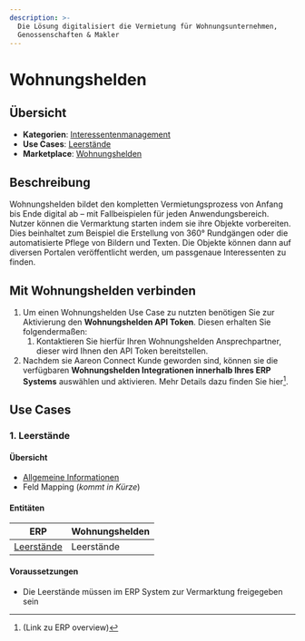 ```yaml
---
description: >-
  Die Lösung digitalisiert die Vermietung für Wohnungsunternehmen,
  Genossenschaften & Makler
---
```


# Wohnungshelden

## Übersicht

* **Kategorien**: [Interessentenmanagement](../kategorien/interessentenmanagement.md)
* **Use Cases**: [Leerstände](../use-cases/leerstaende.md)
* **Marketplace**: [Wohnungshelden](https://marketplace.aareon.com/de/listings/wohnungshelden)

## Beschreibung

Wohnungshelden bildet den kompletten Vermietungsprozess von Anfang bis Ende digital ab – mit Fallbeispielen für jeden Anwendungsbereich. Nutzer können die Vermarktung starten indem sie ihre Objekte vorbereiten. Dies beinhaltet zum Beispiel die Erstellung von 360° Rundgängen oder die automatisierte Pflege von Bildern und Texten. Die Objekte können dann auf diversen Portalen veröffentlicht werden, um passgenaue Interessenten zu finden.

## Mit Wohnungshelden verbinden

1. Um einen Wohnungshelden Use Case zu nutzten benötigen Sie zur Aktivierung den **Wohnungshelden API Token**. Diesen erhalten Sie folgendermaßen:
   1. Kontaktieren Sie hierfür Ihren Wohnungshelden Ansprechpartner, dieser wird Ihnen den API Token bereitstellen.
2. Nachdem sie Aareon Connect Kunde geworden sind, können sie die verfügbaren **Wohnungshelden Integrationen innerhalb Ihres ERP Systems** auswählen und aktivieren. Mehr Details dazu finden Sie hier[^1].

## Use Cases

### 1. Leerstände

#### Übersicht

* [Allgemeine Informationen](../use-cases/leerstaende.md)
* Feld Mapping (_kommt in Kürze_)

#### Entitäten

| ERP                                        | Wohnungshelden |
| ------------------------------------------ | -------------- |
| [Leerstände](../entitaeten/leerstaende.md) | Leerstände     |

#### Voraussetzungen

* Die Leerstände müssen im ERP System zur Vermarktung freigegeben sein

[^1]: (Link zu ERP overview)
